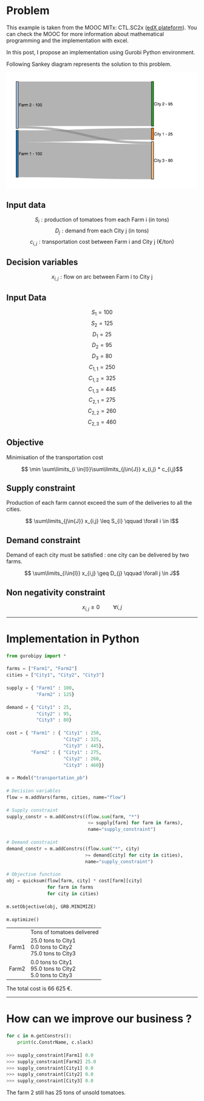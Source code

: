 


# Problem

This example is taken from the MOOC MITx: CTL.SC2x ([edX plateform](https://www.edx.org/)). You can check the MOOC for more information about mathematical programming and the implementation with excel.

In this post, I propose an implementation using Gurobi Python environment.


Following Sankey diagram represents the solution to this problem.

<p align="center">
<img src="/img/sankey_bokeh.png" alt="Sankey Diagram">
</p>

<!--more-->


## Input data

$$S_{i} : \text{production of tomatoes from each Farm i (in tons)}$$
$$D_{j} : \text{demand from each City j (in tons)}$$
$$c_{i,j} : \text{transportation cost between Farm i and City j (€/ton)}$$

## Decision variables
$$x_{i,j} : \text{flow on arc between Farm i to City j}$$

## Input Data
$$S_{1} = 100$$
$$S_{2} = 125$$
$$D_{1} = 25$$
$$D_{2} = 95$$
$$D_{3} = 80$$
$$C_{1,1} = 250$$
$$C_{1,2} = 325$$
$$C_{1,3} = 445$$
$$C_{2,1} = 275$$
$$C_{2,2} = 260$$
$$C_{2,3} = 460$$

## Objective
Minimisation of the transportation cost

$$ \min \sum\limits_{i \in{I}}\sum\limits_{j\in{J}} x_{i,j} * c_{i,j}$$

## Supply constraint
Production of each farm cannot exceed the sum of the deliveries to all the cities.

$$ \sum\limits_{j\in{J}} x_{i,j} \leq S_{i} \qquad \forall i \in I$$

## Demand constraint
Demand of each city must be satisfied : one city can be delivered by two farms.

$$ \sum\limits_{i\in{I}} x_{i,j} \geq D_{j}  \qquad \forall j \in J$$

## Non negativity constraint

$$ x_{i,j} \geq 0 \qquad \ \forall i,j $$

-----

# Implementation in Python

```python
from gurobipy import *

farms = ["Farm1", "Farm2"]
cities = ["City1", "City2", "City3"]

supply = { "Farm1" : 100,
           "Farm2" : 125}

demand = { "City1" : 25,
           "City2" : 95,
           "City3" : 80}

cost = { "Farm1" : { "City1" : 250,
                     "City2" : 325,
                     "City3" : 445},
         "Farm2" : { "City1" : 275,
                     "City2" : 260,
                     "City3" : 460}}

m = Model("transportation_pb")

# Decision variables
flow = m.addVars(farms, cities, name="flow")

# Supply constraint
supply_constr = m.addConstrs((flow.sum(farm, "*")
                              <= supply[farm] for farm in farms), 
                              name="supply_constraint")

# Demand constraint
demand_constr = m.addConstrs((flow.sum("*", city)
                             >= demand[city] for city in cities),
                             name="supply_constraint")

# Objective function
obj = quicksum(flow[farm, city] * cost[farm][city] 
               for farm in farms 
               for city in cities)

m.setObjective(obj, GRB.MINIMIZE)

m.optimize()
```

<table><tr><td></td><td>Tons of tomatoes delivered</td></tr>
	<tr><td>Farm1</td>
		<td>25.0 tons to City1 <br/>0.0 tons to City2 
			<br/>75.0 tons to City3 <br/></td></tr>
	<tr><td>Farm2</td>
		<td>0.0 tons to City1 <br/>95.0 tons to City2 
			<br/>5.0 tons to City3 <br/></td></tr>
</table>

The total cost is 66 625 €.

----

# How can we improve our business ?

```python
for c in m.getConstrs():
    print(c.ConstrName, c.slack)

>>> supply_constraint[Farm1] 0.0
>>> supply_constraint[Farm2] 25.0
>>> supply_constraint[City1] 0.0
>>> supply_constraint[City2] 0.0
>>> supply_constraint[City3] 0.0
```
The farm 2 still has 25 tons of unsold tomatoes.

